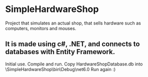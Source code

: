 # SimpleHardwareShop

Project that simulates an actual shop, that sells hardware such as computers, monitors and mouses.

It is made using c#, .NET, and connects to databases with Entity Framework.
-----
Initial use. 
Compile and run.
Copy HardwareShopDatabase.db into \SimpleHardwareShop\bin\Debug\net6.0
Run again :)
